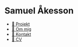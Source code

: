 ---
---

<div id="home">

# Samuel Åkesson
- [📂 Projekt](projekt)
- [🔎 Om mig](om-mig)
- [💌 Kontakt](kontakt)
- [💼 CV](cv.pdf)

</div>
